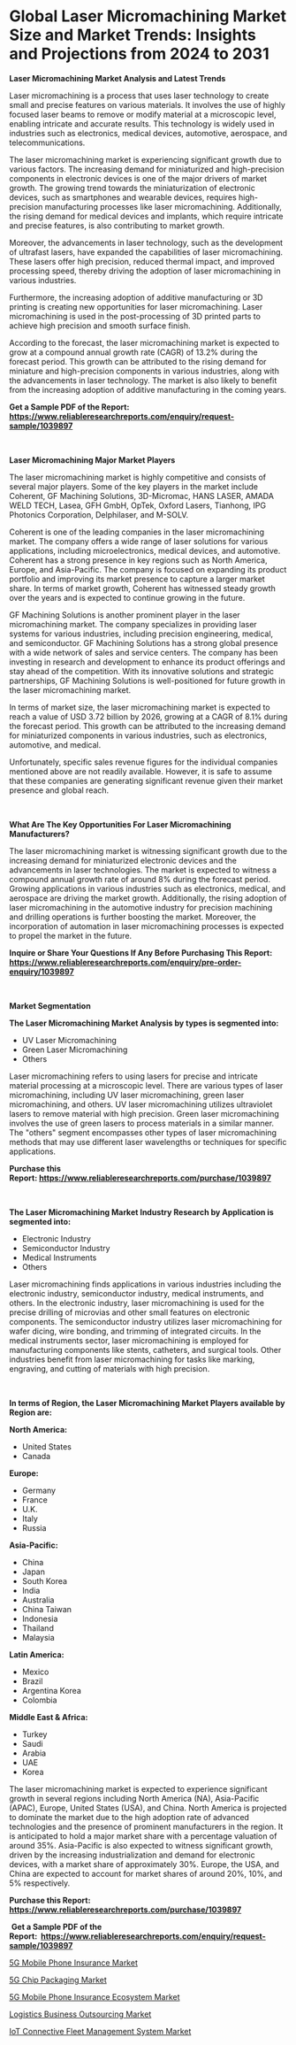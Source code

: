 <p><h1>Global Laser Micromachining Market Size and Market Trends: Insights and Projections from 2024 to 2031</h1></p><p><strong>Laser Micromachining Market Analysis and Latest Trends</strong></p>
<p><p>Laser micromachining is a process that uses laser technology to create small and precise features on various materials. It involves the use of highly focused laser beams to remove or modify material at a microscopic level, enabling intricate and accurate results. This technology is widely used in industries such as electronics, medical devices, automotive, aerospace, and telecommunications.</p><p>The laser micromachining market is experiencing significant growth due to various factors. The increasing demand for miniaturized and high-precision components in electronic devices is one of the major drivers of market growth. The growing trend towards the miniaturization of electronic devices, such as smartphones and wearable devices, requires high-precision manufacturing processes like laser micromachining. Additionally, the rising demand for medical devices and implants, which require intricate and precise features, is also contributing to market growth.</p><p>Moreover, the advancements in laser technology, such as the development of ultrafast lasers, have expanded the capabilities of laser micromachining. These lasers offer high precision, reduced thermal impact, and improved processing speed, thereby driving the adoption of laser micromachining in various industries.</p><p>Furthermore, the increasing adoption of additive manufacturing or 3D printing is creating new opportunities for laser micromachining. Laser micromachining is used in the post-processing of 3D printed parts to achieve high precision and smooth surface finish.</p><p>According to the forecast, the laser micromachining market is expected to grow at a compound annual growth rate (CAGR) of 13.2% during the forecast period. This growth can be attributed to the rising demand for miniature and high-precision components in various industries, along with the advancements in laser technology. The market is also likely to benefit from the increasing adoption of additive manufacturing in the coming years.</p></p>
<p><strong>Get a Sample PDF of the Report:&nbsp; <a href="https://www.reliableresearchreports.com/enquiry/request-sample/1039897">https://www.reliableresearchreports.com/enquiry/request-sample/1039897</a></strong></p>
<p>&nbsp;</p>
<p><strong>Laser Micromachining Major Market Players</strong></p>
<p><p>The laser micromachining market is highly competitive and consists of several major players. Some of the key players in the market include Coherent, GF Machining Solutions, 3D-Micromac, HANS LASER, AMADA WELD TECH, Lasea, GFH GmbH, OpTek, Oxford Lasers, Tianhong, IPG Photonics Corporation, Delphilaser, and M-SOLV.</p><p>Coherent is one of the leading companies in the laser micromachining market. The company offers a wide range of laser solutions for various applications, including microelectronics, medical devices, and automotive. Coherent has a strong presence in key regions such as North America, Europe, and Asia-Pacific. The company is focused on expanding its product portfolio and improving its market presence to capture a larger market share. In terms of market growth, Coherent has witnessed steady growth over the years and is expected to continue growing in the future.</p><p>GF Machining Solutions is another prominent player in the laser micromachining market. The company specializes in providing laser systems for various industries, including precision engineering, medical, and semiconductor. GF Machining Solutions has a strong global presence with a wide network of sales and service centers. The company has been investing in research and development to enhance its product offerings and stay ahead of the competition. With its innovative solutions and strategic partnerships, GF Machining Solutions is well-positioned for future growth in the laser micromachining market.</p><p>In terms of market size, the laser micromachining market is expected to reach a value of USD 3.72 billion by 2026, growing at a CAGR of 8.1% during the forecast period. This growth can be attributed to the increasing demand for miniaturized components in various industries, such as electronics, automotive, and medical.</p><p>Unfortunately, specific sales revenue figures for the individual companies mentioned above are not readily available. However, it is safe to assume that these companies are generating significant revenue given their market presence and global reach.</p></p>
<p>&nbsp;</p>
<p><strong>What Are The Key Opportunities For Laser Micromachining Manufacturers?</strong></p>
<p><p>The laser micromachining market is witnessing significant growth due to the increasing demand for miniaturized electronic devices and the advancements in laser technologies. The market is expected to witness a compound annual growth rate of around 8% during the forecast period. Growing applications in various industries such as electronics, medical, and aerospace are driving the market growth. Additionally, the rising adoption of laser micromachining in the automotive industry for precision machining and drilling operations is further boosting the market. Moreover, the incorporation of automation in laser micromachining processes is expected to propel the market in the future.</p></p>
<p><strong>Inquire or Share Your Questions If Any Before Purchasing This Report: <a href="https://www.reliableresearchreports.com/enquiry/pre-order-enquiry/1039897">https://www.reliableresearchreports.com/enquiry/pre-order-enquiry/1039897</a></strong></p>
<p>&nbsp;</p>
<p><strong>Market Segmentation</strong></p>
<p><strong>The Laser Micromachining Market Analysis by types is segmented into:</strong></p>
<p><ul><li>UV Laser Micromachining</li><li>Green Laser Micromachining</li><li>Others</li></ul></p>
<p><p>Laser micromachining refers to using lasers for precise and intricate material processing at a microscopic level. There are various types of laser micromachining, including UV laser micromachining, green laser micromachining, and others. UV laser micromachining utilizes ultraviolet lasers to remove material with high precision. Green laser micromachining involves the use of green lasers to process materials in a similar manner. The "others" segment encompasses other types of laser micromachining methods that may use different laser wavelengths or techniques for specific applications.</p></p>
<p><strong>Purchase this Report:&nbsp;<a href="https://www.reliableresearchreports.com/purchase/1039897">https://www.reliableresearchreports.com/purchase/1039897</a></strong></p>
<p>&nbsp;</p>
<p><strong>The Laser Micromachining Market Industry Research by Application is segmented into:</strong></p>
<p><ul><li>Electronic Industry</li><li>Semiconductor Industry</li><li>Medical Instruments</li><li>Others</li></ul></p>
<p><p>Laser micromachining finds applications in various industries including the electronic industry, semiconductor industry, medical instruments, and others. In the electronic industry, laser micromachining is used for the precise drilling of microvias and other small features on electronic components. The semiconductor industry utilizes laser micromachining for wafer dicing, wire bonding, and trimming of integrated circuits. In the medical instruments sector, laser micromachining is employed for manufacturing components like stents, catheters, and surgical tools. Other industries benefit from laser micromachining for tasks like marking, engraving, and cutting of materials with high precision.</p></p>
<p>&nbsp;</p>
<p><strong>In terms of Region, the Laser Micromachining Market Players available by Region are:</strong></p>
<p>
    <p> <strong> North America: </strong>
        <ul>
            <li>United States</li>
            <li>Canada</li>
        </ul>
        </p> 
    <p> <strong> Europe: </strong>
        <ul>
            <li>Germany</li>
            <li>France</li>
            <li>U.K.</li>
            <li>Italy</li>
            <li>Russia</li>
        </ul>
        </p> 
    <p> <strong> Asia-Pacific: </strong>
        <ul>
            <li>China</li>
            <li>Japan</li>
            <li>South Korea</li>
            <li>India</li>
            <li>Australia</li>
            <li>China Taiwan</li>
            <li>Indonesia</li>
            <li>Thailand</li>
            <li>Malaysia</li>
        </ul>
        </p> 
    <p> <strong> Latin America: </strong>
        <ul>
            <li>Mexico</li>
            <li>Brazil</li>
            <li>Argentina Korea</li>
            <li>Colombia</li>
        </ul>
        </p> 
    <p> <strong> Middle East & Africa: </strong>
        <ul>
            <li>Turkey</li>
            <li>Saudi</li>
            <li>Arabia</li>
            <li>UAE</li>
            <li>Korea</li>
        </ul>
    </p>
    </p>
<p><p>The laser micromachining market is expected to experience significant growth in several regions including North America (NA), Asia-Pacific (APAC), Europe, United States (USA), and China. North America is projected to dominate the market due to the high adoption rate of advanced technologies and the presence of prominent manufacturers in the region. It is anticipated to hold a major market share with a percentage valuation of around 35%. Asia-Pacific is also expected to witness significant growth, driven by the increasing industrialization and demand for electronic devices, with a market share of approximately 30%. Europe, the USA, and China are expected to account for market shares of around 20%, 10%, and 5% respectively.</p></p>
<p><strong>Purchase this Report: <a href="https://www.reliableresearchreports.com/purchase/1039897">https://www.reliableresearchreports.com/purchase/1039897</a></strong></p>
<p>&nbsp;<strong>Get a Sample PDF of the Report:&nbsp;&nbsp;<a href="https://www.reliableresearchreports.com/enquiry/request-sample/1039897">https://www.reliableresearchreports.com/enquiry/request-sample/1039897</a></strong></p>
<p><strong></strong></p>
<p><p><a href="https://medium.com/@ridhantakke90/5g-mobile-phone-insurance-market-report-reveals-the-latest-trends-and-growth-opportunities-of-this-843a48f19c4a">5G Mobile Phone Insurance Market</a></p><p><a href="https://medium.com/@ridhantakke90/5g-chip-packaging-market-furnishes-information-on-market-share-market-trends-and-market-growth-60e58dda51ed">5G Chip Packaging Market</a></p><p><a href="https://medium.com/@ridhantakke90/5g-mobile-phone-insurance-ecosystem-market-report-reveals-the-latest-trends-and-growth-5f2b5ccd17fa">5G Mobile Phone Insurance Ecosystem Market</a></p><p><a href="https://medium.com/@ridhantakke90/logistics-business-outsourcing-market-size-cagr-trends-2024-2030-d2a73b4ed14c">Logistics Business Outsourcing Market</a></p><p><a href="https://medium.com/@ridhantakke90/decoding-iot-connective-fleet-management-system-market-metrics-market-share-trends-and-growth-53ec0956fa46">IoT Connective Fleet Management System Market</a></p></p>